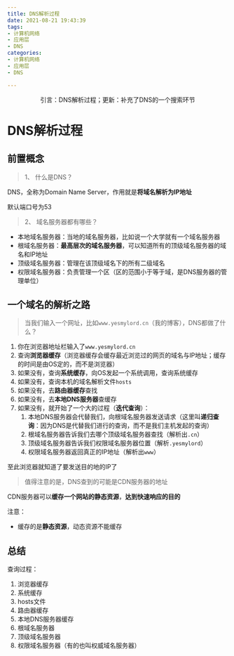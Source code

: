 ```yaml
---
title: DNS解析过程
date: 2021-08-21 19:43:39
tags:
- 计算机网络
- 应用层
- DNS
categories:
- 计算机网络
- 应用层
- DNS

---
```


<center>
引言：DNS解析过程；更新：补充了DNS的一个搜索环节
</center>




<!-- more -->



# DNS解析过程

## 前置概念

> 1、 什么是DNS？

DNS，全称为Domain Name Server，作用就是**将域名解析为IP地址**

默认端口号为53

> 2、 域名服务器都有哪些？

- 本地域名服务器：当地的域名服务器，比如说一个大学就有一个域名服务器
- 根域名服务器：**最高层次的域名服务器**，可以知道所有的顶级域名服务器的域名和IP地址
- 顶级域名服务器：管理在该顶级域名下的所有二级域名
- 权限域名服务器：负责管理一个区（区的范围小于等于域，是DNS服务器的管理单位）

## 一个域名的解析之路

> 当我们输入一个网址，比如`www.yesmylord.cn`（我的博客），DNS都做了什么？

1. 你在浏览器地址栏输入了`www.yesmylord.cn`
2. 查询**浏览器缓存**（浏览器缓存会缓存最近浏览过的网页的域名与IP地址；缓存的时间是由OS定的，而不是浏览器）
3. 如果没有，查询**系统缓存**，向OS发起一个系统调用，查询系统缓存
4. 如果没有，查询本机的域名解析文件`hosts`
5. 如果没有，去**路由器缓存**查找
6. 如果没有，去**本地DNS服务器**查缓存
7. 如果没有，就开始了一个大的过程（**迭代查询**）：
   1. 本地DNS服务器会代替我们，向根域名服务器发送请求（这里叫**递归查询**：因为DNS是代替我们进行的查询，而不是我们主机发起的查询）
   2. 根域名服务器告诉我们去哪个顶级域名服务器查找（解析出`.cn`）
   3. 顶级域名服务器告诉我们权限域名服务器位置（解析`.yesmylord`）
   4. 权限域名服务器返回真正的IP地址（解析出`www`）

至此浏览器就知道了要发送目的地的IP了

> 值得注意的是，DNS查到的可能是CDN服务器的地址

CDN服务器可以**缓存一个网站的静态资源**，**达到快速响应的目的**

注意：

- 缓存的是**静态资源**，动态资源不能缓存

## 总结

查询过程：

1. 浏览器缓存
2. 系统缓存
3. hosts文件
4. 路由器缓存
5. 本地DNS服务器缓存
6. 根域名服务器
7. 顶级域名服务器
8. 权限域名服务器（有的也叫权威域名服务器）